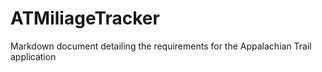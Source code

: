 # ATMiliageTracker
Markdown document detailing the requirements for the Appalachian Trail application
